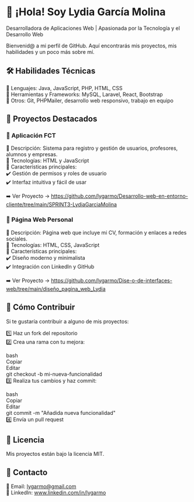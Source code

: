 # 👋 ¡Hola! Soy Lydia García Molina
Desarrolladora de Aplicaciones Web | Apasionada por la Tecnología y el Desarrollo Web

Bienvenid@ a mi perfil de GitHub. Aquí encontrarás mis proyectos, mis habilidades y un poco más sobre mí.

## 🛠️ Habilidades Técnicas
  📌 Lenguajes: Java, JavaScript, PHP, HTML, CSS  
  📌 Herramientas y Frameworks: MySQL, Laravel, React, Bootstrap  
  📌 Otros: Git, PHPMailer, desarrollo web responsivo, trabajo en equipo  

  

## 🚀 Proyectos Destacados
### 🔹 Aplicación FCT
  📌 Descripción: Sistema para registro y gestión de usuarios, profesores, alumnos y empresas.  
  📌 Tecnologías: HTML y JavaScript  
  📌 Características principales:  
    ✔️ Gestión de permisos y roles de usuario  
    ✔️ Interfaz intuitiva y fácil de usar  

➡️ Ver Proyecto -> https://github.com/lygarmo/Desarrollo-web-en-entorno-cliente/tree/main/SPRINT3-LydiaGarciaMolina


### 🔹 Página Web Personal
  📌 Descripción: Página web que incluye mi CV, formación y enlaces a redes sociales.    
  📌 Tecnologías: HTML, CSS, JavaScript  
  📌 Características principales:  
    ✔️ Diseño moderno y minimalista  
    ✔️ Integración con LinkedIn y GitHub   

➡️ Ver Proyecto -> https://github.com/lygarmo/Dise-o-de-interfaces-web/tree/main/diseño_pagina_web_Lydia



## 🤝 Cómo Contribuir
Si te gustaría contribuir a alguno de mis proyectos:  

1️⃣ Haz un fork del repositorio  
2️⃣ Crea una rama con tu mejora:  

bash  
Copiar  
Editar  
git checkout -b mi-nueva-funcionalidad  
3️⃣ Realiza tus cambios y haz commit:  

bash  
Copiar  
Editar  
git commit -m "Añadida nueva funcionalidad"  
4️⃣ Envía un pull request  


## 📜 Licencia
Mis proyectos están bajo la licencia MIT.


## 📩 Contacto  
📧 Email: lygarmo@gmail.com  
💼 LinkedIn: www.linkedin.com/in/lygarmo
